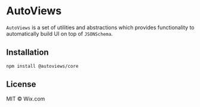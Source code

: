 # AutoViews

`AutoViews` is a set of utilities and abstractions which provides functionality to automatically build UI on top of `JSONSchema`.

## Installation

```
npm install @autoviews/core 
```

## License

MIT © Wix.com
